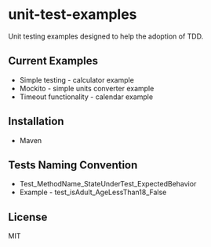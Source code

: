 # unit-test-examples
Unit testing examples designed to help the adoption of TDD.

## Current Examples
- Simple testing - calculator example
- Mockito - simple units converter example
- Timeout functionality - calendar example

## Installation
- Maven 

## Tests Naming Convention

- Test_MethodName_StateUnderTest_ExpectedBehavior
- Example - test_isAdult_AgeLessThan18_False

## License 
MIT

